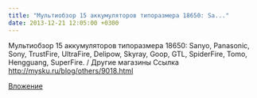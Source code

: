 ```yaml
---
title: "Мультиобзор 15 аккумуляторов типоразмера 18650: Sa..."
date: 2013-12-21 12:05:00 +0300
---
```


Мультиобзор 15 аккумуляторов типоразмера 18650: Sanyo, Panasonic, Sony, TrustFire, UltraFire, Delipow, Skyray, Goop, GTL, SpiderFire, Tomo, Hengguang, SuperFire. / Другие магазины
Ссылка
http://mysku.ru/blog/others/9018.html

[Вложение](http://mysku.ru/blog/others/9018.html)
